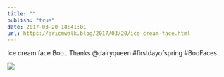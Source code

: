 ```yaml
---
title: ""
publish: "true"
date: 2017-03-20 18:41:01
url: https://ericmwalk.blog/2017/03/20/ice-cream-face.html
---
```


Ice cream face Boo.. Thanks @dairyqueen #firstdayofspring #BooFaces

![](https://ericmwalk.blog/uploads/2022/1d6aa06fbc.jpg)